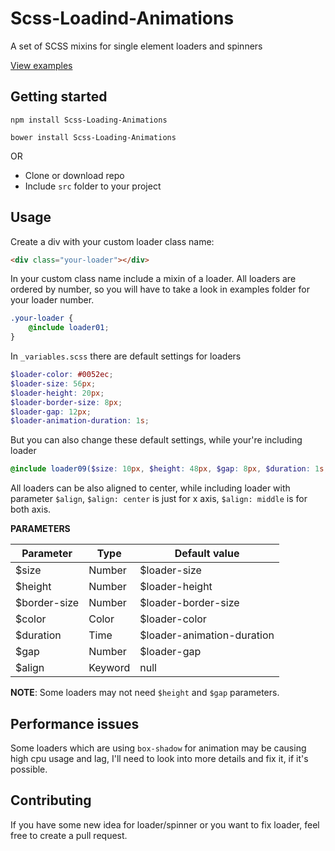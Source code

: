 # Scss-Loadind-Animations
A set of SCSS mixins for single element loaders and spinners 

[View examples](https://luebster.github.io/Scss-Loading-Animations/)

## Getting started


```
npm install Scss-Loading-Animations
```
```
bower install Scss-Loading-Animations
```

OR

* Clone or download repo
* Include `src` folder to your project



## Usage

Create a div with your custom loader class name:

```html
<div class="your-loader"></div>
```

In your custom class name include a mixin of a loader. All loaders are ordered by number, so you will have to take a look in examples folder for your loader number.

```scss
.your-loader {
    @include loader01;
}
```

In `_variables.scss` there are default settings for loaders

```scss
$loader-color: #0052ec;
$loader-size: 56px;
$loader-height: 20px;
$loader-border-size: 8px;
$loader-gap: 12px;
$loader-animation-duration: 1s;
```

But you can also change these default settings, while your're including loader

```scss
@include loader09($size: 10px, $height: 48px, $gap: 8px, $duration: 1s, $align: middle);
```

All loaders can be also aligned to center, while including loader with parameter `$align`,
`$align: center` is just for x axis, `$align: middle` is for both axis.

**PARAMETERS**

Parameter | Type | Default value
------------ | ------------- | -------------
$size | Number | $loader-size
$height | Number | $loader-height
$border-size | Number | $loader-border-size
$color | Color | $loader-color
$duration | Time | $loader-animation-duration
$gap | Number | $loader-gap
$align | Keyword | null

**NOTE**: Some loaders may not need `$height` and `$gap` parameters.

## Performance issues

Some loaders which are using `box-shadow` for animation may be causing high cpu usage and lag, I'll need to look into more details and fix it, if it's possible.


## Contributing

If you have some new idea for loader/spinner or you want to fix loader, feel free to create a pull request.
